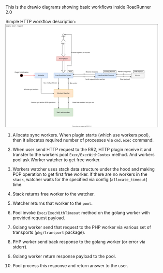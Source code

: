 This is the drawio diagrams showing basic workflows inside RoadRunner 2.0

Simple HTTP workflow description:
![alt text](pool_workflow.svg)  

1. Allocate sync workers. When plugin starts (which use workers pool), then it allocates required number of processes
   via `cmd.exec` command.
    
2. When user send HTTP request to the RR2, HTTP plugin receive it and transfer to the workers pool `Exec/ExecWithContex`
method. And workers pool ask Worker watcher to get free worker.
   
3. Workers watcher uses stack data structure under the hood and making POP operation to get first free worker. If there are
no workers in the `stack`, watcher waits for the specified via config (`allocate_timeout`) time.
   
4. Stack returns free worker to the watcher.
5. Watcher returns that worker to the `pool`.
6. Pool invoke `Exec/ExecWithTimeout` method on the golang worker with provided request payload.
7. Golang worker send that request to the PHP worker via various set of transports (`pkg/transport` package).
8. PHP worker send back response to the golang worker (or error via stderr).
9. Golang worker return response payload to the pool.
10. Pool process this response and return answer to the user.

